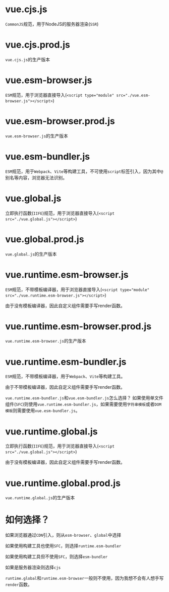 # vue.cjs.js

`CommonJS`规范，用于NodeJS的服务器渲染(`SSR`)

# vue.cjs.prod.js

`vue.cjs.js`的生产版本

# vue.esm-browser.js

`ESM`规范，用于浏览器直接导入(`<script type="module" src="./vue.esm-browser.js"></script>`)

# vue.esm-browser.prod.js

`vue.esm-browser.js`的生产版本

# vue.esm-bundler.js

`ESM`规范，用于`Webpack`、`Vite`等构建工具，不可使用`script`标签引入，因为其中`@`别名等内容，浏览器无法识别。

# vue.global.js

立即执行函数(`IIFE`)规范，用于浏览器直接导入(`<script src="./vue.global.js"></script>`)

# vue.global.prod.js

`vue.global.js`的生产版本

# vue.runtime.esm-browser.js

`ESM`规范，不带模板编译器，用于浏览器直接导入(`<script type="module" src="./vue.runtime.esm-browser.js"></script>`)

由于没有模板编译器，因此自定义组件需要手写render函数。

# vue.runtime.esm-browser.prod.js

`vue.runtime.esm-browser.js`的生产版本

# vue.runtime.esm-bundler.js

`ESM`规范，不带模板编译器，用于`Webpack`、`Vite`等构建工具。

由于不带模板编译器，因此自定义组件需要手写render函数。

`vue.runtime.esm-bundler.js`和`vue.esm-bundler.js`怎么选择？ 如果使用单文件组件(`SFC`)则使用`vue.runtime.esm-bundler.js`，如果需要使用`字符串模板`或者`DOM模板`则需要使用`vue.esm-bundler.js`。

# vue.runtime.global.js

立即执行函数(`IIFE`)规范，用于浏览器直接导入(`<script src="./vue.global.js"></script>`)

由于没有模板编译器，因此自定义组件需要手写render函数。

# vue.runtime.global.prod.js

`vue.runtime.global.js`的生产版本

# 如何选择？

如果浏览器通过`CDN`引入，则从`esm-browser`、`global`中选择

如果使用构建工具也使用`SFC`，则选择`runtime.esm-bundler`

如果使用构建工具但不使用`SFC`，则选择`esm-bundler`

如果是服务器渲染则选择`cjs`

`runtime.global`和`runtime.esm-browser`一般则不使用，因为我想不会有人想手写`render`函数。